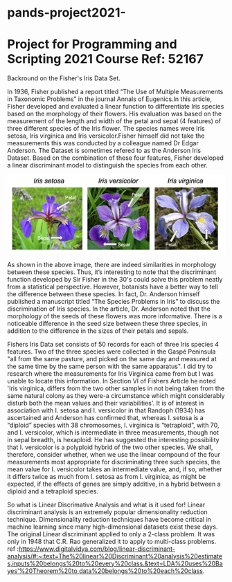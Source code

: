 # pands-project2021-
# Project for Programming and Scripting 2021 Course Ref: 52167

Backround on the Fisher's Iris Data Set.

  In 1936, Fisher published a report titled “The Use of Multiple Measurements in Taxonomic Problems” in the journal Annals of Eugenics.In this article, Fisher developed and evaluated a linear function to differentiate Iris species based on the morphology of their flowers. His evaluation was based on the measurement of the length and width of the petal and sepal (4 features) of three different species of the Iris flower. The species names were Iris setosa, Iris virginica and Iris versicolor.Fisher himself did not take the measurements this was conducted by a colleague named Dr Edgar Anderson. The Dataset is sometimes refered to as the Anderson Iris Dataset. Based on the combination of these four features, Fisher developed a linear discriminant model to distinguish the species from each other. 

![](IRIS%20FLOWERS.png)


  As shown in the above image, there are indeed similarities in morphology between these species. Thus, it’s interesting to note that the discriminant function developed by Sir Fisher in the 30's could solve this problem neatly from a statistical perspective. However, botanists have a better way to tell the difference between these species. In fact, Dr. Anderson himself published a manuscript titled “The Species Problems in Iris” to discuss the discrimination of Iris species. In the article, Dr. Anderson noted that the morphology of the seeds of these flowers was more informative. There is a noticeable difference in the seed size between these three species, in addition to the difference in the sizes of their petals and sepals.
  
  
  Fishers Iris Data set consists of 50 records for each of three Iris species 4 features. Two of the three species were collected in the Gaspé Peninsula "all from the same pasture, and picked on the same day and measured at the same time by the same person with the same apparatus". I did try to research where the measurements for Iris Virginica came from but I was unable to locate this information. In Section VI of Fishers Article he noted 'Iris virginica, differs from the two other samples in not being taken from the same natural colony as they were-a  circumstance which might considerably disturb both the mean values and their variabilities'. It is of interest in association with I. setosa and I. versicolor in that Randoph (1934) has ascertained and Anderson has confirmed that, whereas I. setosa is a “diploid” species with 38 chromosomes, I. virginica is “tetraploid”, with 70, and I. versicolor, which is intermediate in three measurements,  though  not in sepal breadth, is hexaploid.  He has suggested the interesting possibility that I. versicolor is a polyploid hybrid of the two other species. We shall, therefore, consider whether, when we  use the linear compound of the four measurements most appropriate for discriminating three such species, the mean value for I. versicolor takes an intermediate value, and, if so, whether it differs twice as much from I. setosa as from I. virginica, as might be expected, if the effects of  genes are simply additive, in a hybrid between a diploid and a tetraploid species. 

So what is Linear Discrimative Analysis and what is it used for!
Linear discriminant analysis is an extremely popular dimensionality reduction technique. Dimensionality reduction techniques have become critical in machine learning since many high-dimensional datasets exist these days. The original Linear discriminant applied to only a 2-class problem. It was only in 1948 that C.R. Rao generalized it to apply to multi-class problems.
ref :https://www.digitalvidya.com/blog/linear-discriminant-analysis/#:~:text=The%20linear%20Discriminant%20analysis%20estimates,inputs%20belongs%20to%20every%20class.&text=LDA%20uses%20Bayes'%20Theorem%20to,data%20belongs%20to%20each%20class.







